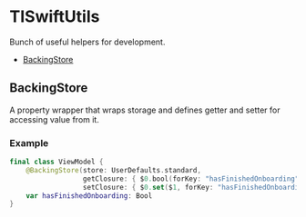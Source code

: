 # TISwiftUtils

Bunch of useful helpers for development.

* [BackingStore](#backingstore)

## BackingStore

A property wrapper that wraps storage and defines getter and setter for accessing value from it.

### Example

```swift
final class ViewModel {
    @BackingStore(store: UserDefaults.standard,
                  getClosure: { $0.bool(forKey: "hasFinishedOnboarding") },
                  setClosure: { $0.set($1, forKey: "hasFinishedOnboarding") })
    var hasFinishedOnboarding: Bool
}
```
